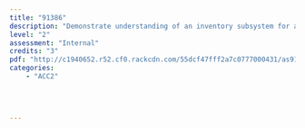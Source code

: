 ```yaml
---
title: "91386"
description: "Demonstrate understanding of an inventory subsystem for an entity"
level: "2"
assessment: "Internal"
credits: "3"
pdf: "http://c1940652.r52.cf0.rackcdn.com/55dcf47fff2a7c0777000431/as91386.pdf"
categories:
    - "ACC2"
    
    
    
    
---
```

